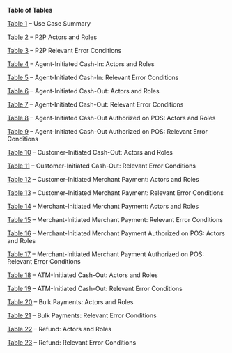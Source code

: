 **Table of Tables**

[Table 1](#3-use-case-summaries) – Use Case Summary

[Table 2](#413-actors-and-roles) – P2P Actors and Roles

[Table 3](#415-relevant-error-conditions) – P2P Relevant Error Conditions

[Table 4](#423-actors-and-roles) – Agent-Initiated Cash-In: Actors and Roles

[Table 5](#425-relevant-error-conditions) – Agent-Initiated Cash-In: Relevant Error Conditions

[Table 6](#433-actors-and-roles) – Agent-Initiated Cash-Out: Actors and Roles

[Table 7](#435-relevant-error-conditions) – Agent-Initiated Cash-Out: Relevant Error Conditions

[Table 8](#443-actors-and-roles) – Agent-Initiated Cash-Out Authorized on POS: Actors and Roles

[Table 9](#4447-relevant-error-conditions) – Agent-Initiated Cash-Out Authorized on POS: Relevant Error Conditions

[Table 10](#453-actors-and-roles) – Customer-Initiated Cash-Out: Actors and Roles

[Table 11](#455-relevant-error-conditions) – Customer-Initiated Cash-Out: Relevant Error Conditions

[Table 12](#463-actors-and-roles) – Customer-Initiated Merchant Payment: Actors and Roles

[Table 13](#465-relevant-error-conditions) – Customer-Initiated Merchant Payment: Relevant Error Conditions

[Table 14](#473-actors-and-roles) – Merchant-Initiated Merchant Payment: Actors and Roles

[Table 15](#475-relevant-error-conditions) – Merchant-Initiated Merchant Payment: Relevant Error Conditions

[Table 16](#483-actors-and-roles) – Merchant-Initiated Merchant Payment Authorized on POS: Actors and Roles

[Table 17](#485-relevant-error-conditions) – Merchant-Initiated Merchant Payment Authorized on POS: Relevant Error Conditions

[Table 18](#493-actors-and-roles) – ATM-Initiated Cash-Out: Actors and Roles

[Table 19](#495-relevant-error-conditions) – ATM-Initiated Cash-Out: Relevant Error Conditions

[Table 20](#4103-actors-and-roles) – Bulk Payments: Actors and Roles

[Table 21](#4105-relevant-error-conditions) – Bulk Payments: Relevant Error Conditions

[Table 22](#4112-actors-and-roles) – Refund: Actors and Roles

[Table 23](#4114-relevant-error-conditions) – Refund: Relevant Error Conditions
